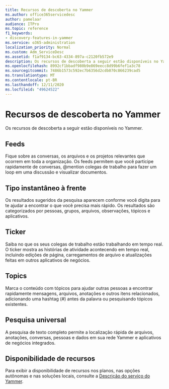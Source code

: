 ```yaml
---
title: Recursos de descoberta no Yammer
ms.author: office365servicedesc
author: pamelaar
audience: ITPro
ms.topic: reference
f1_keywords:
- discovery-features-in-yammer
ms.service: o365-administration
localization_priority: Normal
ms.custom: Adm_ServiceDesc
ms.assetid: f1af9134-bc63-4334-897a-c2120fb572e9
description: Os recursos de descoberta a seguir estão disponíveis no Yammer.
ms.openlocfilehash: 8992cf1bbadf980b9e869eecc8d99b6fef1a3c78
ms.sourcegitcommit: 7486b1573c592ec7b6356d2cdb070c866239cad5
ms.translationtype: MT
ms.contentlocale: pt-BR
ms.lasthandoff: 12/11/2020
ms.locfileid: "49624522"
---
```

# <a name="discovery-features-in-yammer"></a>Recursos de descoberta no Yammer

Os recursos de descoberta a seguir estão disponíveis no Yammer.
  
## <a name="feeds"></a>Feeds

Fique sobre as conversas, os arquivos e os projetos relevantes que ocorrem em toda a organização. Os feeds permitem que você participe rapidamente de conversas, @mention colegas de trabalho para fazer um loop em uma discussão e visualizar documentos.

## <a name="instant-type-ahead"></a>Tipo instantâneo à frente

Os resultados sugeridos da pesquisa aparecem conforme você digita para te ajudar a encontrar o que você precisa mais rápido. Os resultados são categorizados por pessoas, grupos, arquivos, observações, tópicos e aplicativos.
    
## <a name="ticker"></a>Ticker

Saiba no que os seus colegas de trabalho estão trabalhando em tempo real. O ticker mostra as histórias de atividade acontecendo em tempo real, incluindo edições de página, carregamentos de arquivo e atualizações feitas em outros aplicativos de negócios.
  
## <a name="topics"></a>Topics

Marca o conteúdo com tópicos para ajudar outras pessoas a encontrar rapidamente mensagens, arquivos, anotações e outros itens relacionados, adicionando uma hashtag (#) antes da palavra ou pesquisando tópicos existentes.
  
## <a name="universal-search"></a>Pesquisa universal

A pesquisa de texto completo permite a localização rápida de arquivos, anotações, conversas, pessoas e dados em sua rede Yammer e aplicativos de negócios integrados.
  
## <a name="feature-availability"></a>Disponibilidade de recursos

Para exibir a disponibilidade de recursos nos planos, nas opções autônomas e nas soluções locais, consulte a [Descrição do serviço do Yammer](yammer-service-description.md).
  
  

